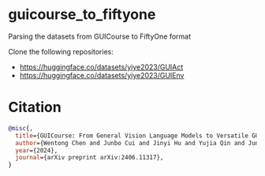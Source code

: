 # guicourse_to_fiftyone
Parsing the datasets from GUICourse to FiftyOne format

Clone the following repositories:

- https://huggingface.co/datasets/yiye2023/GUIAct
- https://huggingface.co/datasets/yiye2023/GUIEnv

# Citation
```bibtex
@misc{,
  title={GUICourse: From General Vision Language Models to Versatile GUI Agents},
  author={Wentong Chen and Junbo Cui and Jinyi Hu and Yujia Qin and Junjie Fang and Yue Zhao and Chongyi Wang and Jun Liu and Guirong Chen and Yupeng Huo and Yuan Yao and Yankai Lin and Zhiyuan Liu and Maosong Sun},
  year={2024},
  journal={arXiv preprint arXiv:2406.11317},
}
```